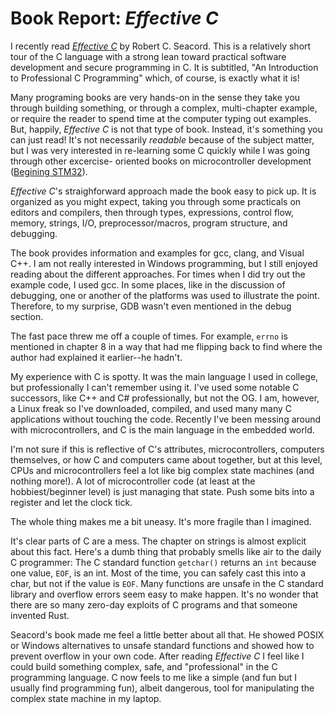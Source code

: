 # Book Report: _Effective C_

I recently read [_Effective C_](https://nostarch.com/Effective_C) by Robert C.
Seacord. This is a relatively short tour of the C language with a strong lean
toward practical software development and secure programming in C. It is subtitled,
"An Introduction to Professional C Programming" which, of course, is exactly what it is!

Many programing books are very hands-on in the sense they take you through
building something, or through a complex, multi-chapter example, or require
the reader to spend time at the computer typing out examples. But, happily,
_Effective C_ is not that type of book. Instead, it's something you can just
read! It's not necessarily _readable_ because of the subject matter, but I was very
interested in re-learning some C quickly while I was going through other excercise-
oriented books on microcontroller development ([Begining STM32](https://www.apress.com/9781484236239)).

_Effective C_'s straighforward approach 
made the book easy to pick up. It is organized as you might expect, taking
you through some practicals on editors and compilers, then through types,
expressions, control flow, memory, strings, I/O, preprocessor/macros, program
structure, and debugging.

The book provides information and examples for gcc, clang, and Visual C++. I am
not really interested in Windows programming, but I still enjoyed reading about
the different approaches. For times when I did try out the example code, I used gcc.
In some places, like in the discussion of debugging, one or another of the
platforms was used to illustrate the point. Therefore, to my surprise, GDB wasn't
 even mentioned in the debug section.

The fast pace threw me off a couple of times. For example, `errno` is mentioned
in chapter 8 in a way that had me flipping back to find where the author had
explained it earlier--he hadn't.

My experience with C is spotty. It was the main language I used in college, but
professionally I can't remember using it. I've used some notable C successors,
like C++ and C# professionally, but not the OG. I am,
however, a Linux freak so I've downloaded, compiled, and used many many C applications
without touching the code. Recently I've been messing around with microcontrollers,
and C is the main language in the embedded world.

I'm not sure if this is reflective of C's attributes, microcontrollers, computers
themselves, or how C and computers came about together, but at this level, CPUs and
microcontrollers feel a lot like big complex state machines (and nothing more!).
A lot of microcontroller code (at least at the hobbiest/beginner level) is just managing
that state. Push some bits into a register and let the clock tick.

The whole thing makes me a bit uneasy. It's more fragile than I imagined.

It's clear parts of C are a mess. The chapter on strings is almost explicit about
this fact. Here's a dumb thing that probably smells like air to the daily C
programmer: The C standard function `getchar()` returns an `int` because one value,
`EOF`, is an int. Most of the time, you can safely cast this into a char, but not
if the value is `EOF`. Many functions are unsafe in the C standard library and
overflow errors seem easy to make happen. It's no wonder that there are so many
zero-day exploits of C programs and that someone invented Rust.

Seacord's book made me feel a little better about all that. He showed POSIX or
Windows alternatives to unsafe standard functions and showed how to prevent overflow
in your own code. After reading _Effective C_ I feel like I could build something
complex, safe, and "professional" in the C programming language. C now feels to
me like a simple (and fun but I usually find programming fun), albeit dangerous,
tool for manipulating the complex state machine in my laptop.

